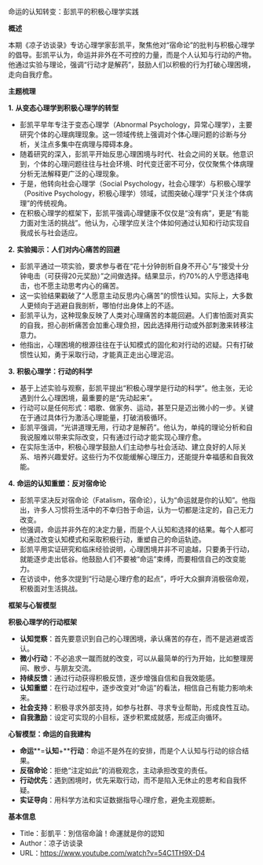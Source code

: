 命运的认知转变：彭凯平的积极心理学实践

  

**概述**

  

本期《凉子访谈录》专访心理学家彭凯平，聚焦他对“宿命论”的批判与积极心理学的倡导。彭凯平认为，命运并非外在不可控的力量，而是个人认知与行动的产物。他通过实验与理论，强调“行动才是解药”，鼓励人们以积极的行为打破心理困境，走向自我疗愈。

  

**主题梳理**

  

**1.** **从变态心理学到积极心理学的转型**

- 彭凯平早年专注于变态心理学（Abnormal Psychology，异常心理学），主要研究个体的心理病理现象。这一领域传统上强调对个体心理问题的诊断与分析，关注点多集中在病理与障碍本身。
- 随着研究的深入，彭凯平开始反思心理困境与时代、社会之间的关联。他意识到，个体的心理问题往往与社会环境、时代变迁密不可分，仅仅聚焦个体病理分析无法解释更广泛的心理现象。
- 于是，他转向社会心理学（Social Psychology，社会心理学）与积极心理学（Positive Psychology，积极心理学）领域，试图突破心理学“只关注个体病理”的传统视角。
- 在积极心理学的框架下，彭凯平强调心理健康不仅仅是“没有病”，更是“有能力面对生活的挑战”。他认为，心理学应关注个体如何通过认知和行动实现自我成长与社会适应。

  

**2.** **实验揭示：人们对内心痛苦的回避**

- 彭凯平通过一项实验，要求参与者在“花十分钟剖析自身不开心”与“接受十分钟电击（可获得20元奖励）”之间做选择。结果显示，约70%的人宁愿选择电击，也不愿主动思考内心的痛苦。
- 这一实验结果戳破了“人愿意主动反思内心痛苦”的惯性认知。实际上，大多数人更倾向于逃避自我剖析，哪怕付出身体上的不适。
- 彭凯平认为，这种现象反映了人类对心理痛苦的本能回避。人们害怕面对真实的自我，担心剖析痛苦会加重心理负担，因此选择用行动或外部刺激来转移注意力。
- 他指出，心理困境的根源往往在于认知模式的固化和对行动的迟疑。只有打破惯性认知，勇于采取行动，才能真正走出心理泥沼。

  

**3.** **积极心理学：行动的科学**

- 基于上述实验与观察，彭凯平提出“积极心理学是行动的科学”。他主张，无论遇到什么心理困境，最重要的是“先动起来”。
- 行动可以是任何形式：唱歌、做家务、运动，甚至只是迈出微小的一步。关键在于通过具体行为激活心理能量，打破消极循环。
- 彭凯平强调，“光讲道理无用，行动才是解药”。他认为，单纯的理论分析和自我说服难以带来实际改变，只有通过行动才能实现心理疗愈。
- 在实际生活中，积极心理学鼓励人们主动参与社会活动、建立良好的人际关系、培养兴趣爱好。这些行为不仅能缓解心理压力，还能提升幸福感和自我效能。

  

**4.** **命运的认知重塑：反对宿命论**

- 彭凯平坚决反对宿命论（Fatalism，宿命论），认为“命运就是你的认知”。他指出，许多人习惯将生活中的不幸归咎于命运，认为一切都是注定的，自己无力改变。
- 他强调，命运并非外在的决定力量，而是个人认知和选择的结果。每个人都可以通过改变认知模式和采取积极行动，重塑自己的命运轨迹。
- 彭凯平用实证研究和临床经验说明，心理困境并非不可逾越，只要勇于行动，就能逐步走出低谷。他鼓励人们不要被“命运”束缚，而要相信自己的改变能力。
- 在访谈中，他多次提到“行动是心理疗愈的起点”，呼吁大众摒弃消极宿命观，积极面对生活挑战。

  

**框架与心智模型**

  

**积极心理学的行动框架**

- **认知觉察**：首先要意识到自己的心理困境，承认痛苦的存在，而不是逃避或否认。
- **微小行动**：不必追求一蹴而就的改变，可以从最简单的行为开始，比如整理房间、散步、与朋友交流。
- **持续反馈**：通过行动获得积极反馈，逐步增强自信和自我效能感。
- **认知重塑**：在行动过程中，逐步改变对“命运”的看法，相信自己有能力影响未来。
- **社会支持**：积极寻求外部支持，如参与社群、寻求专业帮助，形成良性互动。
- **自我激励**：设定可实现的小目标，逐步积累成就感，形成正向循环。

  

**心智模型：命运的自我建构**

- **命运****=****认知****+****行动**：命运不是外在的安排，而是个人认知与行动的综合结果。
- **反宿命论**：拒绝“注定如此”的消极观念，主动承担改变的责任。
- **行动优先**：遇到困境时，优先采取行动，而不是陷入无休止的思考和自我怀疑。
- **实证导向**：用科学方法和实证数据指导心理疗愈，避免主观臆断。

  

**基本信息**

- Title：彭凱平：別信宿命論！命運就是你的認知
- Author：凉子访谈录
- URL：https://www.youtube.com/watch?v=54C1TH9X-D4